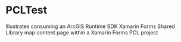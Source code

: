 # PCLTest
Illustrates consuming an ArcGIS Runtime SDK Xamarin Forms Shared Library map content page within a Xamarin Forms PCL project

